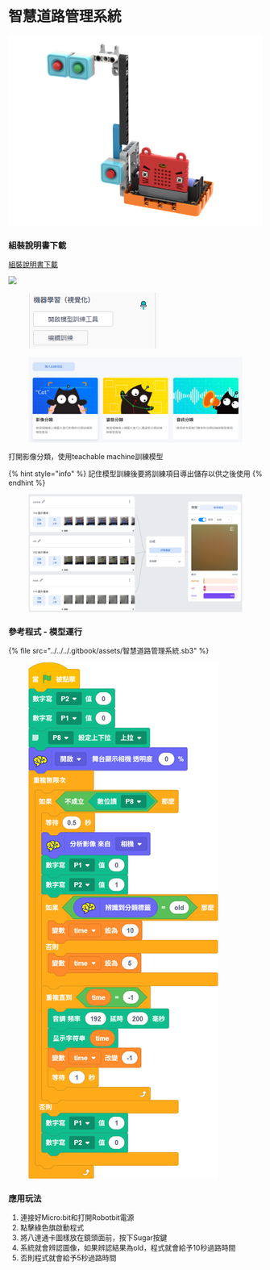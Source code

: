 # 智慧道路管理系統

![](../../../.gitbook/assets/别闯红灯.png)

### 組裝說明書下載

[組裝說明書下載](https://drive.google.com/drive/folders/1wg_edUZFrqyUONA0FJ6vFBkGArRsfnf4?usp=sharing)

![](https://kittenbothk.readthedocs.io/en/latest/_images/trafficlight_wire.png)

<figure><img src="../../../.gitbook/assets/image (6) (1) (1).png" alt=""><figcaption></figcaption></figure>

<figure><img src="../../../.gitbook/assets/image (1) (1) (1) (1) (1) (1) (1).png" alt=""><figcaption></figcaption></figure>

打開影像分類，使用teachable machine訓練模型

{% hint style="info" %}
記住模型訓練後要將訓練項目導出儲存以供之後使用
{% endhint %}

<figure><img src="../../../.gitbook/assets/image (2) (1) (1) (1) (1) (1) (1).png" alt=""><figcaption></figcaption></figure>

### 參考程式 - 模型運行

{% file src="../../../.gitbook/assets/智慧道路管理系統.sb3" %}

<figure><img src="../../../.gitbook/assets/智慧道路管理系統.png" alt=""><figcaption></figcaption></figure>

### 應用玩法

1. 連接好Micro:bit和打開Robotbit電源
2. 點擊綠色旗啟動程式
3. 將八達通卡圖樣放在鏡頭面前，按下Sugar按鍵
4. 系統就會辨認圖像，如果辨認結果為old，程式就會給予10秒過路時間
5. 否則程式就會給予5秒過路時間

